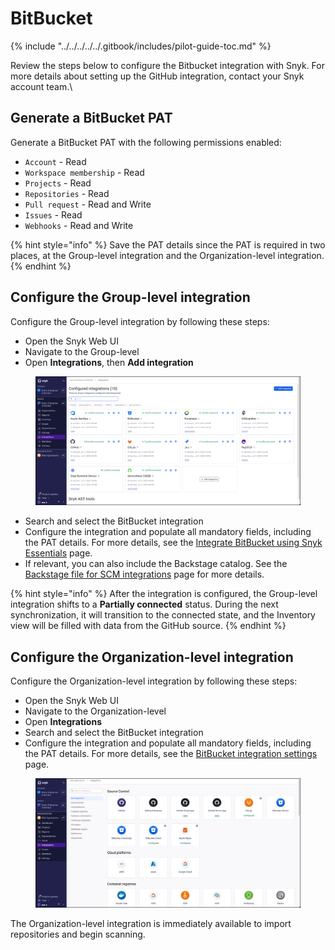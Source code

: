 # BitBucket

{% include "../../../../../.gitbook/includes/pilot-guide-toc.md" %}

‌Review the steps below to configure the Bitbucket integration with Snyk. For more details about setting up the GitHub integration, contact your Snyk account team.\


## Generate a BitBucket PAT&#x20;

Generate a BitBucket PAT with the following permissions enabled:

* `Account` - Read
* `Workspace membership` - Read
* `Projects` - Read
* `Repositories` - Read
* `Pull request` - Read and Write
* `Issues` - Read
* `Webhooks` - Read and Write

{% hint style="info" %}
Save the PAT details since the PAT is required in two places, at the Group-level integration and the Organization-level integration.
{% endhint %}

## Configure the Group-level integration

Configure the Group-level integration by following these steps:

* Open the Snyk Web UI
* Navigate to the Group-level
* Open **Integrations**, then **Add integration**

<figure><img src="../../../../../.gitbook/assets/image (307).png" alt=""><figcaption></figcaption></figure>

* Search and select the BitBucket integration
* Configure the integration and populate all mandatory fields, including the PAT details. For more details, see the [Integrate BitBucket using Snyk Essentials](../../../../../developer-tools/scm-integrations/group-level-integrations/bitbucket-for-snyk-essentials.md) page.
* If relevant, you can also include the Backstage catalog. See the [Backstage file for SCM integrations](../../../../../developer-tools/scm-integrations/application-context-for-scm-integrations/#backstage-file-for-scm-integrations) page for more details.

{% hint style="info" %}
After the integration is configured, the Group-level integration shifts to a **Partially connected** status. During the next synchronization, it will transition to the connected state, and the Inventory view will be filled with data from the GitHub source.
{% endhint %}

## Configure the Organization-level integration

Configure the Organization-level integration by following these steps:

* Open the Snyk Web UI
* Navigate to the Organization-level
* Open **Integrations**
* Search and select the BitBucket integration
* Configure the integration and populate all mandatory fields, including the PAT details. For more details, see the [BitBucket integration settings](../../../../../developer-tools/scm-integrations/organization-level-integrations/bitbucket-cloud.md) page.

<figure><img src="../../../../../.gitbook/assets/image (303).png" alt=""><figcaption></figcaption></figure>

The Organization-level integration is immediately available to import repositories and begin scanning.
